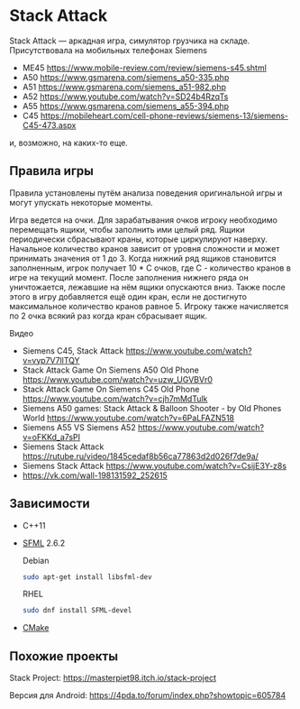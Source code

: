 # Stack Attack

Stack Attack — аркадная игра, симулятор грузчика на складе. Присутствовала на мобильных телефонах Siemens
* ME45 https://www.mobile-review.com/review/siemens-s45.shtml
* A50 https://www.gsmarena.com/siemens_a50-335.php
* A51 https://www.gsmarena.com/siemens_a51-982.php
* A52 https://www.youtube.com/watch?v=SD24b4RzqTs
* A55 https://www.gsmarena.com/siemens_a55-394.php
* C45 https://mobileheart.com/cell-phone-reviews/siemens-13/siemens-C45-473.aspx

и, возможно, на каких-то еще.

## Правила игры

Правила установлены путём анализа поведения оригинальной игры и могут упускать некоторые моменты.

Игра ведется на очки. Для зарабатывания очков игроку необходимо перемещать ящики, чтобы заполнить ими целый ряд. Ящики периодически сбрасывают краны, которые циркулируют наверху. Начальное количество кранов зависит от уровня сложности и может принимать значения от 1 до 3. Когда нижний ряд ящиков становится заполненным, игрок получает 10 * С очков, где C - количество кранов в игре на текущий момент. После заполнения нижнего ряда он уничтожается, лежавшие на нём ящики опускаются вниз. Также после этого в игру добавляется ещё один кран, если не достигнуто максимальное количество кранов равное 5. Игроку также начисляется по 2 очка всякий раз когда кран сбрасывает ящик.

Видео
* Siemens C45, Stack Attack https://www.youtube.com/watch?v=vyp7V7llTQY
* Stack Attack Game On Siemens A50 Old Phone https://www.youtube.com/watch?v=uzw_UGVBVr0
* Stack Attack Game On Siemens C45 Old Phone https://www.youtube.com/watch?v=cjh7mMdTulk
* Siemens A50 games: Stack Attack & Balloon Shooter - by Old Phones World https://www.youtube.com/watch?v=6PaLFAZN518
* Siemens A55 VS Siemens A52 https://www.youtube.com/watch?v=oFKKd_a7sPI
* Siemens Stack Attack https://rutube.ru/video/1845cedaf8b56ca77863d2d026f7de9a/
* Siemens Stack Attack https://www.youtube.com/watch?v=CsijE3Y-z8s
* https://vk.com/wall-198131592_252615

## Зависимости

* C++11
* [SFML](https://www.sfml-dev.org/) 2.6.2

    Debian
    ```sh
    sudo apt-get install libsfml-dev
    ```

    RHEL
    ```sh
    sudo dnf install SFML-devel
    ```
* [CMake](https://cmake.org)

## Похожие проекты

Stack Project: https://masterpiet98.itch.io/stack-project

Версия для Android: https://4pda.to/forum/index.php?showtopic=605784
